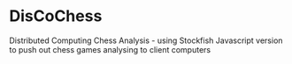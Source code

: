 # DisCoChess
Distributed Computing Chess Analysis - using Stockfish Javascript version to push out chess games analysing to client computers
